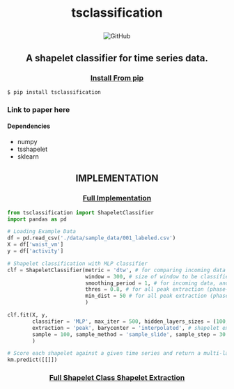 # <p align="center"> tsclassification
<div align="center">
<p>
<img alt="GitHub" src="https://img.shields.io/github/license/gellison321/tsclassification">
</p>
</div>

## <p align="center"> A shapelet classifier for time series data.

### <p align="center">[Install From pip](https://pypi.org/project/tsclassification/)
```
$ pip install tsclassification
```

### Link to paper here

#### Dependencies
- numpy
- tsshapelet
- sklearn

##  <p align="center"> IMPLEMENTATION
### <p align="center"> [Full Implementation](https://github.com/gellison321/tsclassification/blob/main/implementation.ipynb)

```python
from tsclassification import ShapeletClassifier
import pandas as pd

# Loading Example Data 
df = pd.read_csv('./data/sample_data/001_labeled.csv')
X = df['waist_vm']
y = df['activity']

# Shapelet classification with MLP classifier
clf = ShapeletClassifier(metric = 'dtw', # for comparing incoming data to shapelets
                         window = 300, # size of window to be classified
                         smoothing_period = 1, # for incoming data, and shapelet extraction
                         thres = 0.8, # for all peak extraction (phase-sync & shapelet extraction)
                         min_dist = 50 # for all peak extraction (phase-sync & shapelet extraction)
                         )

clf.fit(X, y, 
        classifier = 'MLP', max_iter = 500, hidden_layers_sizes = (100,), function = 'relu', # MLP parameters
        extraction = 'peak', barycenter = 'interpolated', # shapelet extraction parameters
        sample = 100, sample_method = 'sample_slide', sample_step = 30 # sampling parameters for compiling MLP training data
        )

# Score each shapelet against a given time series and return a multi-label output
km.predict([[]])

```
### <p align="center"> [Full Shapelet Class Shapelet Extraction](https://github.com/gellison321/tsshapelet/blob/main/implementation.ipynb)



